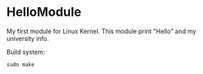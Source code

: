 # HelloModule
My first module for Linux Kernel. This module print "Hello" and my university info.

Build system:

	sudo make


